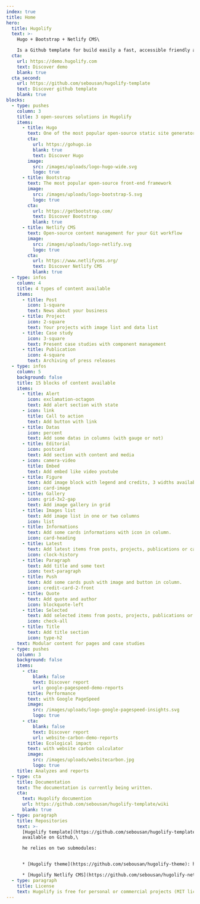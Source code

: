 ```yaml
---
index: true
title: Home
hero:
  title: Hugolify
  text: >-
    Hugo + Bootstrap + Netlify CMS\

    Is a Github template for build easily a fast, accessible friendly and low carbon website!
  cta:
    url: https://demo.hugolify.com
    text: Discover demo
    blank: true
  cta_second:
    url: https://github.com/sebousan/hugolify-template
    text: Discover github template
    blank: true
blocks:
  - type: pushes
    column: 3
    title: 3 open-sources solutions in Hugolify
    items:
      - title: Hugo
        text: One of the most popular open-source static site generators
        cta:
          url: https://gohugo.io
          blank: true
          text: Discover Hugo
        image:
          src: /images/uploads/logo-hugo-wide.svg
          logo: true
      - title: Bootstrap
        text: The most popular open-source front-end framework
        image:
          src: /images/uploads/logo-bootstrap-5.svg
          logo: true
        cta:
          url: https://getbootstrap.com/
          text: Discover Bootstrap
          blank: true
      - title: Netlify CMS
        text: Open-source content management for your Git workflow
        image:
          src: /images/uploads/logo-netlify.svg
          logo: true
        cta:
          url: https://www.netlifycms.org/
          text: Discover Netlify CMS
          blank: true
  - type: infos
    column: 4
    title: 4 types of content available
    items:
      - title: Post
        icon: 1-square
        text: News about your business
      - title: Project
        icon: 2-square
        text: Your projects with image list and data list
      - title: Case study
        icon: 3-square
        text: Present case studies with component management
      - title: Publication
        icon: 4-square
        text: Archiving of press releases
  - type: infos
    column: 5
    background: false
    title: 15 blocks of content available
    items:
      - title: Alert
        icon: exclamation-octagon
        text: Add alert section with state
      - icon: link
        title: Call to action
        text: Add button with link
      - title: Datas
        icon: percent
        text: Add some datas in columns (with gauge or not)
      - title: Editorial
        icon: postcard
        text: Add section with content and media
      - icon: camera-video
        title: Embed
        text: Add embed like video youtube
      - title: Figure
        text: Add image block with legend and credits, 3 widths available
        icon: card-image
      - title: Gallery
        icon: grid-3x2-gap
        text: Add image gallery in grid
      - title: Images list
        text: Add image list in one or two columns
        icon: list
      - title: Informations
        text: Add some cards informations with icon in column.
        icon: card-heading
      - title: Latest
        text: Add latest items from posts, projects, publications or casestudies.
        icon: clock-history
      - title: Paragraph
        text: Add title and some text
        icon: text-paragraph
      - title: Push
        text: Add some cards push with image and button in column.
        icon: credit-card-2-front
      - title: Quote
        text: Add quote and author
        icon: blockquote-left
      - title: Selected
        text: Add selected items from posts, projects, publications or casestudies.
        icon: check-all
      - title: Title
        text: Add title section
        icon: type-h2
    text: Modular content for pages and case studies
  - type: pushes
    column: 3
    background: false
    items:
      - cta:
          blank: false
          text: Discover report
          url: google-pagespeed-demo-reports
        title: Performance
        text: with Google PageSpeed
        image:
          src: /images/uploads/logo-google-pagespeed-insights.svg
          logo: true
      - cta:
          blank: false
          text: Discover report
          url: website-carbon-demo-reports
        title: Ecological impact
        text: with website carbon calculator
        image:
          src: /images/uploads/websitecarbon.jpg
          logo: true
    title: Analyzes and reports
  - type: cta
    title: Documentation
    text: The documentation is currently being written.
    cta:
      text: Hugolify documention
      url: https://github.com/sebousan/hugolify-template/wiki
      blank: true
  - type: paragraph
    title: Repositories
    text: >-
      [Hugolify template](https://github.com/sebousan/hugolify-template) is
      available on Github,\

      he relies on two submodules:


      * [Hugolify theme](https://github.com/sebousan/hugolify-theme): hugo theme for Hugolify

      * [Hugolify Netlify CMS](https://github.com/sebousan/hugolify-netlify-cms-template): Netlify CMS template for Hugolify
  - type: paragraph
    title: License
    text: Hugolify is free for personal or commercial projects (MIT license).
---
```

